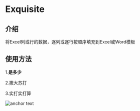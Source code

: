 # Exquisite

## 介绍

将Excel列或行的数据，逐列或逐行按顺序填充到Excel或Word模板

## 使用方法

1.**是多少**

2.撒大苏打

3.实打实打算

![anchor text](image\2yeydm.png "666")